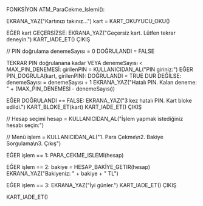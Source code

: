 FONKSİYON ATM_ParaCekme_Islemi():

  EKRANA_YAZ("Kartınızı takınız...")
  kart = KART_OKUYUCU_OKU()

  EĞER kart GEÇERSİZSE:
    EKRANA_YAZ("Geçersiz kart. Lütfen tekrar deneyin.")
    KART_IADE_ET()
    ÇIKIŞ

  // PIN doğrulama
  denemeSayısı = 0
  DOĞRULANDI = FALSE

  TEKRAR PIN doğrulanana kadar VEYA denemeSayısı < MAX_PIN_DENEMESİ:
    girilenPIN = KULLANICIDAN_AL("PIN giriniz:")
    EĞER PIN_DOGRULA(kart, girilenPIN):
      DOĞRULANDI = TRUE
      DUR
    DEĞİLSE:
      denemeSayısı = denemeSayısı + 1
      EKRANA_YAZ("Hatalı PIN. Kalan deneme: " + (MAX_PIN_DENEMESİ - denemeSayısı))

  EĞER DOĞRULANDI == FALSE:
    EKRANA_YAZ("3 kez hatalı PIN. Kart bloke edildi.")
    KART_BLOKE_ET(kart)
    KART_IADE_ET()
    ÇIKIŞ

  // Hesap seçimi
  hesap = KULLANICIDAN_AL("İşlem yapmak istediğiniz hesabı seçin:")

  // Menü
  işlem = KULLANICIDAN_AL("1. Para Çekme\n2. Bakiye Sorgulama\n3. Çıkış")

  EĞER işlem == 1:
    PARA_CEKME_ISLEMI(hesap)

  EĞER işlem == 2:
    bakiye = HESAP_BAKİYE_GETIR(hesap)
    EKRANA_YAZ("Bakiyeniz: " + bakiye + " TL")

  EĞER işlem == 3:
    EKRANA_YAZ("İyi günler.")
    KART_IADE_ET()
    ÇIKIŞ

  KART_IADE_ET()


